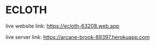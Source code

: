# ECLOTH
live website link: https://ecloth-63208.web.app

live server link: https://arcane-brook-89397.herokuapp.com
